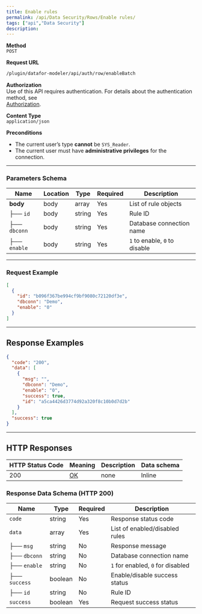 ```yaml
---
title: Enable rules
permalink: /api/Data Security/Rows/Enable rules/
tags: ["api","Data Security"]
description: 
---
```


**Method**  
`POST`

**Request URL**
```html
/plugin/datafor-modeler/api/auth/row/enableBatch
```

**Authorization**  
Use of this API requires authentication. For details about the authentication method, see  
[Authorization](/api/index/#_5-authentication-security).

**Content Type**  
`application/json`

**Preconditions**
- The current user’s type **cannot** be `SYS_Reader`.
- The current user must have **administrative privileges** for the connection.

---

### **Parameters Schema**

| Name      | Location | Type   | Required | Description |
|-----------|----------|--------|----------|-------------|
| **body**  | body     | array  | Yes      | List of rule objects |
| ├── `id`  | body     | string | Yes      | Rule ID |
| ├── `dbconn` | body | string | Yes      | Database connection name |
| ├── `enable` | body | string | Yes      | `1` to enable, `0` to disable |

---

### **Request Example**

```json
[
  {
    "id": "b096f367be994cf9bf9080c72120df3e",
    "dbconn": "Demo",
    "enable": "0"
  }
]
```

---

## **Response Examples**

```json
{
  "code": "200",
  "data": [
    {
      "msg": "",
      "dbconn": "Demo",
      "enable": "0",
      "success": true,
      "id": "a5ca4426d3774d92a320f8c10b0d7d2b"
    }
  ],
  "success": true
}
```

---

## **HTTP Responses**

| HTTP Status Code | Meaning                                                                 | Description | Data schema |
|------------------|-------------------------------------------------------------------------|------------|------------|
| 200              | [OK](https://tools.ietf.org/html/rfc7231#section-6.3.1)                | none       | Inline     |

### **Response Data Schema (HTTP 200)**

| Name       | Type     | Required | Description |
|-----------|---------|----------|-------------|
| `code`    | string  | Yes      | Response status code |
| `data`    | array   | Yes      | List of enabled/disabled rules |
| ├── `msg` | string  | No       | Response message |
| ├── `dbconn` | string | No    | Database connection name |
| ├── `enable` | string | No    | `1` for enabled, `0` for disabled |
| ├── `success` | boolean | No | Enable/disable success status |
| ├── `id` | string  | No      | Rule ID |
| `success` | boolean | Yes      | Request success status |